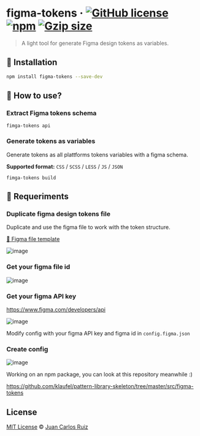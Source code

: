 # figma-tokens &middot; [![GitHub license](https://img.shields.io/badge/license-MIT-blue.svg)](LICENSE) [![npm](https://img.shields.io/npm/dt/figma-tokens.svg)](https://www.npmjs.org/package/figma-tokens) [![Gzip size](https://img.badgesize.io/https://unpkg.com/figma-tokens/?compression=gzip)](https://unpkg.com/figma-tokens/)

> A light tool for generate Figma design tokens as variables.

## 🚀 Installation

```sh
npm install figma-tokens --save-dev
```

## 🧐 How to use?

### Extract Figma tokens schema

```node
fimga-tokens api
```

### Generate tokens as variables

Generate tokens as all plattforms tokens variables with a figma schema.

**Supported format:** `CSS` / `SCSS` / `LESS` / `JS` / `JSON`

```node
fimga-tokens build
```

## 🤝 Requeriments

### Duplicate figma design tokens file

Duplicate and use the figma file to work with the token structure.

[📄 Figma file template](https://www.figma.com/file/IGr2xoqcZX91CU7CDr4ZsI)

![image](https://user-images.githubusercontent.com/1427623/92307873-c4dbdf00-ef99-11ea-9ca4-eb9baecff1e5.png)

### Get your figma file id

![image](https://user-images.githubusercontent.com/1427623/92307876-c73e3900-ef99-11ea-8df4-c9d41eae0ac9.png)

### Get your figma API key

https://www.figma.com/developers/api

![image](https://user-images.githubusercontent.com/1427623/92307890-dde49000-ef99-11ea-9a03-fd5cc725d9ab.png)

Modify config with your figma API key and figma id in `config.figma.json`

### Create config

![image](https://user-images.githubusercontent.com/1427623/92307902-f3f25080-ef99-11ea-94e4-69a06c0ad35a.png)

Working on an npm package, you can look at this repository meanwhile :)

https://github.com/klaufel/pattern-library-skeleton/tree/master/src/figma-tokens

## License

[MIT License](LICENSE.md) © [Juan Carlos Ruiz](https://github.com/klaufel)
